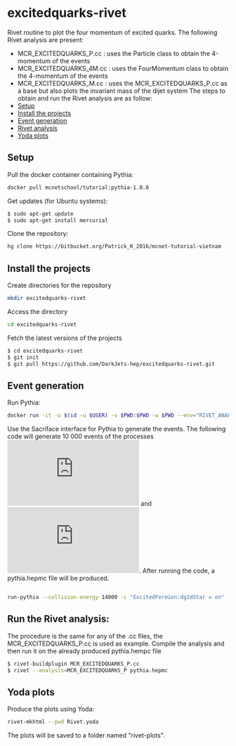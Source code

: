 # excitedquarks-rivet
Rivet routine to plot the four momentum of excited quarks. The following Rivet analysis are present: 
- MCR_EXCITEDQUARKS_P.cc : uses the Particle class to obtain the 4-momentum of the events
- MCR_EXCITEDQUARKS_4M.cc : uses the FourMomentum class to obtain the 4-momentum of the events
- MCR_EXCITEDQUARKS_M.cc : uses the MCR_EXCITEDQUARKS_P.cc as a base but also plots the invariant mass of the dijet system 
The steps to obtain and run the Rivet analysis are as follow: 
- [Setup](#Setup)
- [Install the projects](#Installtheprojects)
- [Event generation](#eventgeneration)
- [Rivet analysis](#rivetanalysis)
- [Yoda plots](#yodaplots)

## Setup
Pull the docker container containing Pythia:
```bash
docker pull mcnetschool/tutorial:pythia-1.0.0
```
Get updates (for Ubuntu systems):
```bash
$ sudo apt-get update
$ sudo apt-get install mercurial
```
Clone the repository: 
```bash
hg clone https://bitbucket.org/Patrick_K_2016/mcnet-tutorial-vietnam
```
## Install the projects
Create directories for the repository
```bash
mkdir excitedquarks-rivet
```
Access the directory
```bash
cd excitedquarks-rivet
```
Fetch the latest versions of the projects
```bash
$ cd excitedquarks-rivet
$ git init
$ git pull https://github.com/DarkJets-hep/excitedquarks-rivet.git
```
## Event generation
Run Pythia:
```bash
docker run -it -u $(id -u $USER) -v $PWD:$PWD -w $PWD --env="RIVET_ANALYSIS_PATH=." mcnetschool/tutorial:pythia-1.0.0
```
Use the Sacriface interface for Pythia to generate the events. The following code will generate 10 000 events of the processes ![equation](http://www.sciweavers.org/tex2img.php?eq=ug%20%5Crightarrow%20u%5E%2A%20%5Crightarrow%20ug&bc=White&fc=Black&im=jpg&fs=12&ff=modern&edit=0) and ![equation](http://www.sciweavers.org/tex2img.php?eq=dg%20%5Crightarrow%20d%5E%2A%20%5Crightarrow%20dg&bc=White&fc=Black&im=jpg&fs=12&ff=modern&edit=0). After running the code, a pythia.hepmc file will be produced. 
```bash

run-pythia --collision-energy 14000 -c "ExcitedFermion:dg2dStar = on" -c "ExcitedFermion:ug2uStar = on" -c "4000001:m0 = 2000" -c "4000002:m0 = 2000" -c "ExcitedFermion:Lambda = 2000" -c "ExcitedFermion:coupF = 1.0" -c "ExcitedFermion:coupFprime = 1.0" -c "ExcitedFermion:coupFcol = 1.0" -c "4000001:mayDecay = on" -c "4000002:mayDecay = on" -c "PhaseSpace:pTHatMin=30" -n 10000

```
## Run the Rivet analysis:
The procedure is the same for any of the .cc files, the MCR_EXCITEDQUARKS_P.cc is used as example.
Compile the analysis and then run it on the already produced pythia.hempc file
```bash
$ rivet-buildplugin MCR_EXCITEDQUARKS_P.cc
$ rivet --analysis=MCR_EXCITEDQUARKS_P pythia.hepmc 
``` 
## Yoda plots
Produce the plots using Yoda:
```bash
rivet-mkhtml --pwd Rivet.yoda
```
The plots will be saved to a folder named "rivet-plots". 

